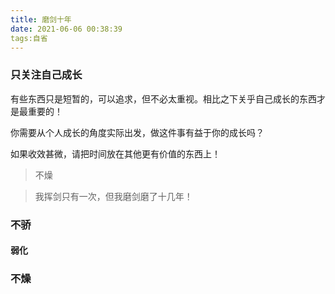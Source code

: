 ```yaml
---
title: 磨剑十年
date: 2021-06-06 00:38:39
tags:自省
---
```


 ### 只关注自己成长

  有些东西只是短暂的，可以追求，但不必太重视。相比之下关乎自己成长的东西才是最重要的！

  你需要从个人成长的角度实际出发，做这件事有益于你的成长吗？

  如果收效甚微，请把时间放在其他更有价值的东西上！

  > 不燥

  

  

  > 我挥剑只有一次，但我磨剑磨了十几年！

### 不骄
#### 弱化



### 不燥

